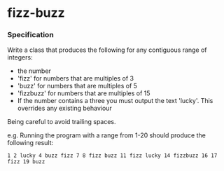 # fizz-buzz

### Specification

Write a class that produces the following for any contiguous range of integers:
   * the number
   * 'fizz' for numbers that are multiples of 3
   * 'buzz' for numbers that are multiples of 5
   * 'fizzbuzz' for numbers that are multiples of 15
   * If the number contains a three you must output the text 'lucky'. This overrides any existing behaviour

Being careful to avoid trailing spaces.

e.g. Running the program with a range from 1-20 should produce the following result:

`1 2 lucky 4 buzz fizz 7 8 fizz buzz 11 fizz lucky 14 fizzbuzz 16 17 fizz 19 buzz`